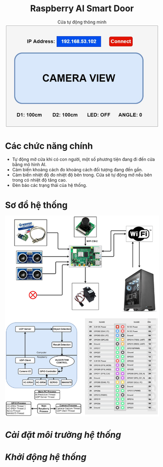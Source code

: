 <h1 align='center'><b>Raspberry AI Smart Door</b></h1>

<p align='center'>
Cửa tự động thông minh
<img src='./images/System Design-GUI.jpg'>
</p>

# **Các chức năng chính**
- Tự động mở cửa khi có con người, một số phương tiện đang đi đến cửa bằng mô hình AI.
- Cảm biến khoảng cách đo khoảng cách đối tượng đang đến gần.
- Cảm biến nhiệt độ đo nhiệt độ bên trong. Cửa sẽ tự động mở nếu bên trong có nhiệt độ tăng cao.
- Đèn báo các trạng thái của hệ thống.

# **Sơ đồ hệ thống**

<p align='center'>
<img src='./images/System Design-Overview.jpg'>
</p>

# *Cài đặt môi trường hệ thống*

# *Khởi động hệ thống*
